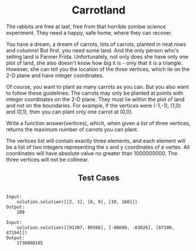 <h1 align= "center"><b>Carrotland</b></h1>

The rabbits are free at last, free from that horrible zombie science experiment. They need a happy, safe home, where they can recover.

You have a dream, a dream of carrots, lots of carrots, planted in neat rows and columns! But first, you need some land. And the only person who's selling land is Farmer Frida. Unfortunately, not only does she have only one plot of land, she also doesn't know how big it is - only that it is a triangle. However, she can tell you the location of the three vertices, which lie on the 2-D plane and have integer coordinates.

Of course, you want to plant as many carrots as you can. But you also want to follow these guidelines: The carrots may only be planted at points with integer coordinates on the 2-D plane. They must lie within the plot of land and not on the boundaries. For example, if the vertices were (-1,-1), (1,0) and (0,1), then you can plant only one carrot at (0,0).

Write a function answer(vertices), which, when given a list of three vertices, returns the maximum number of carrots you can plant.

The vertices list will contain exactly three elements, and each element will be a list of two integers representing the x and y coordinates of a vertex. All coordinates will have absolute value no greater than 1000000000. The three vertices will not be collinear.

<h2 align= "center"><b>Test Cases</b></h2>

```

Input:
    solution.solution([[2, 3], [6, 9], [10, 160]])
Output:
    289

Input:
    solution.solution([[91207, 89566], [-88690, -83026], [67100, 47194]])
Output:
    1730960165

```
